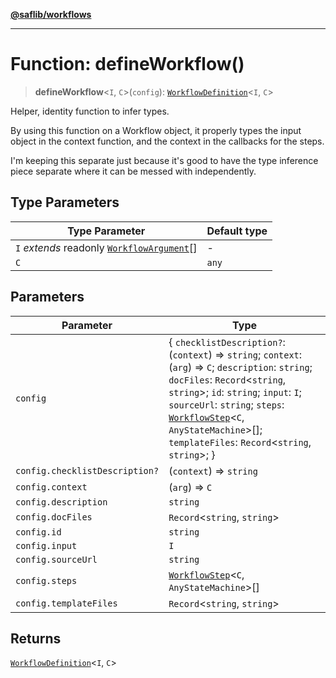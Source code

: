 [**@saflib/workflows**](../index.md)

---

# Function: defineWorkflow()

> **defineWorkflow**\<`I`, `C`\>(`config`): [`WorkflowDefinition`](../interfaces/WorkflowDefinition.md)\<`I`, `C`\>

Helper, identity function to infer types.

By using this function on a Workflow object, it properly types the input object in the context function, and the context in the callbacks for the steps.

I'm keeping this separate just because it's good to have the type inference piece separate where it can be messed with independently.

## Type Parameters

| Type Parameter                                                                   | Default type |
| -------------------------------------------------------------------------------- | ------------ |
| `I` _extends_ readonly [`WorkflowArgument`](../interfaces/WorkflowArgument.md)[] | -            |
| `C`                                                                              | `any`        |

## Parameters

| Parameter                      | Type                                                                                                                                                                                                                                                                                                                                                  |
| ------------------------------ | ----------------------------------------------------------------------------------------------------------------------------------------------------------------------------------------------------------------------------------------------------------------------------------------------------------------------------------------------------- |
| `config`                       | \{ `checklistDescription?`: (`context`) => `string`; `context`: (`arg`) => `C`; `description`: `string`; `docFiles`: `Record`\<`string`, `string`\>; `id`: `string`; `input`: `I`; `sourceUrl`: `string`; `steps`: [`WorkflowStep`](../type-aliases/WorkflowStep.md)\<`C`, `AnyStateMachine`\>[]; `templateFiles`: `Record`\<`string`, `string`\>; \} |
| `config.checklistDescription?` | (`context`) => `string`                                                                                                                                                                                                                                                                                                                               |
| `config.context`               | (`arg`) => `C`                                                                                                                                                                                                                                                                                                                                        |
| `config.description`           | `string`                                                                                                                                                                                                                                                                                                                                              |
| `config.docFiles`              | `Record`\<`string`, `string`\>                                                                                                                                                                                                                                                                                                                        |
| `config.id`                    | `string`                                                                                                                                                                                                                                                                                                                                              |
| `config.input`                 | `I`                                                                                                                                                                                                                                                                                                                                                   |
| `config.sourceUrl`             | `string`                                                                                                                                                                                                                                                                                                                                              |
| `config.steps`                 | [`WorkflowStep`](../type-aliases/WorkflowStep.md)\<`C`, `AnyStateMachine`\>[]                                                                                                                                                                                                                                                                         |
| `config.templateFiles`         | `Record`\<`string`, `string`\>                                                                                                                                                                                                                                                                                                                        |

## Returns

[`WorkflowDefinition`](../interfaces/WorkflowDefinition.md)\<`I`, `C`\>
